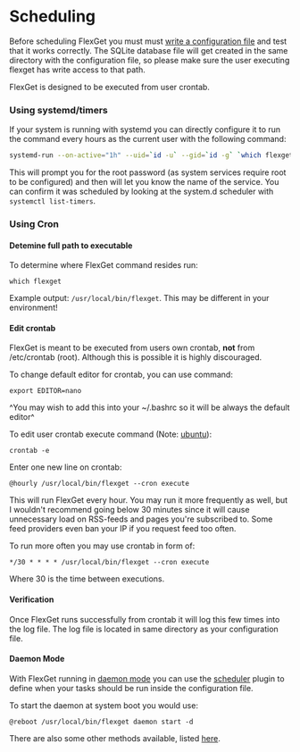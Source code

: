 # Scheduling
Before scheduling FlexGet you must must [write a configuration file](/Configuration) and test that it works correctly.  The SQLite database file will get created in the same directory with the configuration file, so please make sure the user executing flexget has write access to that path.

FlexGet is designed to be executed from user crontab.


### Using systemd/timers

If your system is running with systemd you can directly configure it to run the command every hours as the current user with the following command:

```bash
systemd-run --on-active="1h" --uid=`id -u` --gid=`id -g` `which flexget`
```

This will prompt you for the root password (as system services require root to be configured) and then will let you know the name of the service. You can confirm it was scheduled by looking at the system.d scheduler with `systemctl list-timers`.

### Using Cron

#### Detemine full path to executable
To determine where FlexGet command resides run:

```
which flexget
```

Example output: `/usr/local/bin/flexget`. This may be different in your environment!


#### Edit crontab
FlexGet is meant to be executed from users own crontab, **not** from /etc/crontab (root). Although this is possible it is highly discouraged.

To change default editor for crontab, you can use command:

```
export EDITOR=nano
```

^You may wish to add this into your ~/.bashrc so it will be always the default editor^

To edit user crontab execute command (Note: [ubuntu](https://help.ubuntu.com/community/CronHowto#Enable%20User%20Level%20Cron)):

```
crontab -e
```

Enter one new line on crontab:

```
@hourly /usr/local/bin/flexget --cron execute
```

This will run FlexGet every hour. You may run it more frequently as well, but I wouldn't recommend going below 30 minutes since it will cause unnecessary load on RSS-feeds and pages you're subscribed to. Some feed providers even ban your IP if you request feed too often.

To run more often you may use crontab in form of:

```
*/30 * * * * /usr/local/bin/flexget --cron execute
```

Where 30 is the time between executions.

#### Verification
Once FlexGet runs successfully from crontab it will log this few times into the log file. The log file is located in same directory as your configuration file.

#### Daemon Mode
With FlexGet running in [daemon mode](/Daemon) you can use the [scheduler](/Plugins/Daemon/scheduler) plugin to define when your tasks should be run inside the configuration file.

To start the daemon at system boot you would use:

```
@reboot /usr/local/bin/flexget daemon start -d
```

There are also some other methods available, listed [here](/Daemon/Startup).